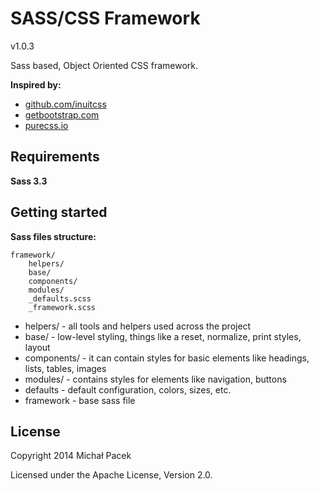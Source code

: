 # SASS/CSS Framework
v1.0.3

Sass based, Object Oriented CSS framework. 

**Inspired by:**

* [github.com/inuitcss](https://github.com/inuitcss)
* [getbootstrap.com](http://getbootstrap.com/)
* [purecss.io](http://purecss.io/)

## Requirements

**Sass 3.3**

## Getting started

**Sass files structure:**

	framework/
		helpers/
		base/
		components/
		modules/
		_defaults.scss
		_framework.scss

* helpers/ - all tools and helpers used across the project
* base/ - low-level styling, things like a reset, normalize, print styles, layout
* components/ - it can contain styles for basic elements like headings, lists, tables, images
* modules/ - contains styles for elements like navigation, buttons
* defaults - default configuration, colors, sizes, etc.
* framework - base sass file

## License

Copyright 2014 Michał Pacek

Licensed under the Apache License, Version 2.0.